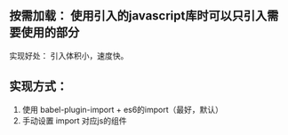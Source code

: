 ## 按需加载： 使用引入的javascript库时可以只引入需要使用的部分

实现好处： 引入体积小，速度快。

## 实现方式： 

1. 使用 babel-plugin-import + es6的import（最好，默认）
2. 手动设置 import 对应js的组件

